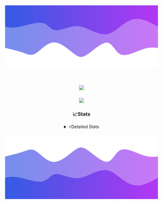 ![Header](./header.png)
<div align="center">

<h1 align="center">
  <a href="https://git.io/typing-svg">
    <img src="https://readme-typing-svg.herokuapp.com/?lines=Hello,+There!+%F0%9F%91%8B;This+is+chicho.;Owner+on+Ocean;&center=true&size=25">
  </a>
</h1>
  
<p align="center">
  <img src="https://lanyard.cnrad.dev/api/852683595378196480" />
</p>

### 📈Stats
<details>
    <summary> ⚡Detailed Stats</summary>
    <br/>

<!--START_SECTION:waka-->
![Code Time](http://img.shields.io/badge/Code%20Time-1%2C077%20hrs%2025%20mins-blue)

![Profile Views](http://img.shields.io/badge/Profile%20Views-2-blue)

**🐱 My GitHub Data** 

> 📦 189.2 kB Used in GitHub's Storage 
 > 
> 🏆 0 Contributions in the Year 2025
 > 
> 🚫 Not Opted to Hire
 > 
> 📜 15 Public Repositories 
 > 
> 🔑 13 Private Repositories 
 > 
**I'm a Night 🦉** 

```text
🌞 Morning                24 commits          █░░░░░░░░░░░░░░░░░░░░░░░░   04.47 % 
🌆 Daytime                73 commits          ███░░░░░░░░░░░░░░░░░░░░░░   13.59 % 
🌃 Evening                239 commits         ███████████░░░░░░░░░░░░░░   44.51 % 
🌙 Night                  201 commits         █████████░░░░░░░░░░░░░░░░   37.43 % 
```
📅 **I'm Most Productive on Friday** 

```text
Monday                   29 commits          █░░░░░░░░░░░░░░░░░░░░░░░░   05.40 % 
Tuesday                  116 commits         █████░░░░░░░░░░░░░░░░░░░░   21.60 % 
Wednesday                84 commits          ████░░░░░░░░░░░░░░░░░░░░░   15.64 % 
Thursday                 73 commits          ███░░░░░░░░░░░░░░░░░░░░░░   13.59 % 
Friday                   126 commits         ██████░░░░░░░░░░░░░░░░░░░   23.46 % 
Saturday                 61 commits          ███░░░░░░░░░░░░░░░░░░░░░░   11.36 % 
Sunday                   48 commits          ██░░░░░░░░░░░░░░░░░░░░░░░   08.94 % 
```


📊 **This Week I Spent My Time On** 

```text
🕑︎ Time Zone: America/Argentina/Buenos_Aires

💬 Programming Languages: 
TypeScript               17 hrs 24 mins      ████████████████████████░   95.49 % 
Other                    20 mins             ░░░░░░░░░░░░░░░░░░░░░░░░░   01.91 % 
JavaScript               17 mins             ░░░░░░░░░░░░░░░░░░░░░░░░░   01.64 % 
Python                   10 mins             ░░░░░░░░░░░░░░░░░░░░░░░░░   00.96 % 

🔥 Editors: 
Cursor                   18 hrs 14 mins      █████████████████████████   100.00 % 

🐱‍💻 Projects: 
ocean-backend            18 hrs 14 mins      █████████████████████████   100.00 % 

💻 Operating System: 
Windows                  18 hrs 14 mins      █████████████████████████   100.00 % 
```

**I Mostly Code in JavaScript** 

```text
JavaScript               8 repos             ██████░░░░░░░░░░░░░░░░░░░   24.24 % 
HTML                     7 repos             █████░░░░░░░░░░░░░░░░░░░░   21.21 % 
TypeScript               4 repos             ███░░░░░░░░░░░░░░░░░░░░░░   12.12 % 
Astro                    2 repos             ██░░░░░░░░░░░░░░░░░░░░░░░   06.06 % 
SCSS                     1 repo              █░░░░░░░░░░░░░░░░░░░░░░░░   03.03 % 
```




 Last Updated on 21/02/2025 04:20:19 UTC
<!--END_SECTION:waka-->
</details>

![Footer](./footer.png)
